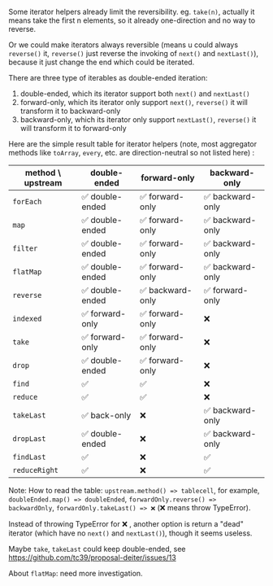 Some iterator helpers already limit the reversibility. eg. `take(n)`, actually it means take the first n elements, so it already one-direction and no way to reverse.

Or we could make iterators always reversible (means u could always `reverse()` it, `reverse()` just reverse the invoking of `next()` and `nextLast()`), because it just change the end which could be iterated.

There are three type of iterables as double-ended iteration:

1. double-ended, which its iterator support both `next()` and `nextLast()`
2. forward-only, which its iterator only support `next()`, `reverse()` it will transform it to backward-only
3. backward-only, which its iterator only support `nextLast()`,  `reverse()` it will transform it to forward-only

Here are the simple result table for iterator helpers (note, most aggregator methods like `toArray`, `every`, etc. are direction-neutral so not listed here) :

method  \  upstream | double-ended | forward-only | backward-only
-|-|-|-
`forEach` | ✅ double-ended | ✅ forward-only | ✅ backward-only
`map` | ✅ double-ended | ✅ forward-only | ✅ backward-only
`filter` | ✅ double-ended | ✅ forward-only | ✅ backward-only
`flatMap` | ✅ double-ended | ✅ forward-only | ✅ backward-only
`reverse` | ✅ double-ended | ✅ backward-only | ✅ forward-only
`indexed` |  ✅ forward-only | ✅ forward-only | ❌
`take` | ✅ forward-only | ✅ forward-only | ❌
`drop` | ✅ double-ended | ✅ forward-only | ❌
`find` | ✅ | ✅ | ❌
`reduce` | ✅ | ✅  | ❌
`takeLast` | ✅ back-only | ❌ | ✅ backward-only
`dropLast` | ✅ double-ended | ❌ | ✅ backward-only
`findLast` | ✅ | ❌ | ✅
`reduceRight` | ✅ | ❌ | ✅

Note: How to read the table: `upstream.method() => tablecell`, for example, `doubleEnded.map() => doubleEnded`, `forwardOnly.reverse() => backwardOnly`, `forwardOnly.takeLast() => ❌` (❌  means throw TypeError).

Instead of throwing TypeError for ❌ , another option is return a "dead" iterator (which have no `next()` and `nextLast()`), though it seems useless.

Maybe `take`, `takeLast` could keep double-ended, see https://github.com/tc39/proposal-deiter/issues/13

About `flatMap`: need more investigation.

